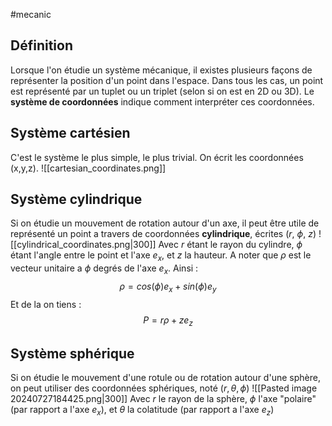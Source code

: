 #mecanic
## Définition
Lorsque l'on étudie un système mécanique, il existes plusieurs façons de représenter la position d'un point dans l'espace. Dans tous les cas, un point est représenté par un tuplet ou un triplet (selon si on est en 2D ou 3D). Le **système de coordonnées** indique comment interpréter ces coordonnées. 

## Système cartésien
C'est le système le plus simple, le plus trivial. On écrit les coordonnées (x,y,z). 
![[cartesian_coordinates.png]]

## Système cylindrique
Si on étudie un mouvement de rotation autour d'un axe, il peut être utile de représenté un point a travers de coordonnées **cylindrique**, écrites ($r$, $\phi$, $z$)
![[cylindrical_coordinates.png|300]]
Avec $r$ étant le rayon du cylindre, $\phi$ étant l'angle entre le point et l'axe $e_x$, et $z$ la hauteur. A noter que $\rho$ est le vecteur unitaire a $\phi$ degrés de l'axe $e_x$. Ainsi :
$$
\rho = cos(\phi)e_x + sin(\phi)e_y
$$
Et de la on tiens : 
$$
P = r \rho + ze_z
$$
## Système sphérique
Si on étudie le mouvement d'une rotule ou de rotation autour d'une sphère, on peut utiliser des coordonnées sphériques, noté ($r, \theta, \phi$)
![[Pasted image 20240727184425.png|300]]
Avec $r$ le rayon de la sphère, $\phi$ l'axe "polaire" (par rapport a l'axe $e_x$), et $\theta$ la colatitude (par rapport a l'axe $e_z$)